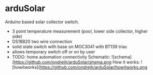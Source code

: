 # arduSolar
Arduino based solar collector switch.
- 3 point temperature measurement (pool, lower side collector, higher side)
- DS18B20 two wire connection
- solid state switch with base on MOC3041 with BT139 triac
- allows temporary switch off or on by user
- TODO: home automation connectivity
Schematic:
![schema](https://github.com/ondrejh/arduSolar/shema.png
How it works:
![howitworks](https://github.com/ondrejh/arduSolar/howitworks.png
